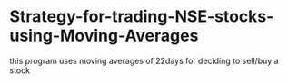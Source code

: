 # Strategy-for-trading-NSE-stocks-using-Moving-Averages
this program uses moving averages of 22days for deciding to sell/buy a stock
